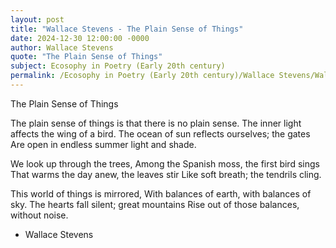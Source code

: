 ```yaml
---
layout: post
title: "Wallace Stevens - The Plain Sense of Things"
date: 2024-12-30 12:00:00 -0000
author: Wallace Stevens
quote: "The Plain Sense of Things"
subject: Ecosophy in Poetry (Early 20th century)
permalink: /Ecosophy in Poetry (Early 20th century)/Wallace Stevens/Wallace Stevens - The Plain Sense of Things
---
```


The Plain Sense of Things

The plain sense of things is that there is no plain sense.
The inner light affects the wing of a bird.
The ocean of sun reflects ourselves; the gates
Are open in endless summer light and shade.

We look up through the trees,
Among the Spanish moss, the first bird sings
That warms the day anew, the leaves stir
Like soft breath; the tendrils cling.

This world of things is mirrored,
With balances of earth, with balances of sky.
The hearts fall silent; great mountains
Rise out of those balances, without noise.
                                 


- Wallace Stevens
